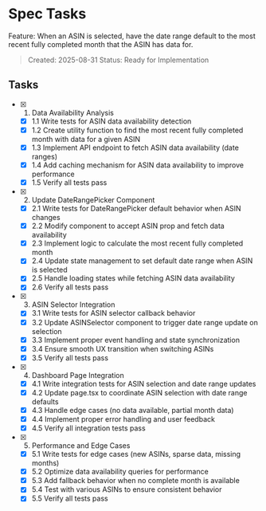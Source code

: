 # Spec Tasks

Feature: When an ASIN is selected, have the date range default to the most recent fully completed month that the ASIN has data for.

> Created: 2025-08-31
> Status: Ready for Implementation

## Tasks

- [x] 1. Data Availability Analysis
  - [x] 1.1 Write tests for ASIN data availability detection
  - [x] 1.2 Create utility function to find the most recent fully completed month with data for a given ASIN
  - [x] 1.3 Implement API endpoint to fetch ASIN data availability (date ranges)
  - [x] 1.4 Add caching mechanism for ASIN data availability to improve performance
  - [x] 1.5 Verify all tests pass

- [x] 2. Update DateRangePicker Component
  - [x] 2.1 Write tests for DateRangePicker default behavior when ASIN changes
  - [x] 2.2 Modify component to accept ASIN prop and fetch data availability
  - [x] 2.3 Implement logic to calculate the most recent fully completed month
  - [x] 2.4 Update state management to set default date range when ASIN is selected
  - [x] 2.5 Handle loading states while fetching ASIN data availability
  - [x] 2.6 Verify all tests pass

- [x] 3. ASIN Selector Integration
  - [x] 3.1 Write tests for ASIN selector callback behavior
  - [x] 3.2 Update ASINSelector component to trigger date range update on selection
  - [x] 3.3 Implement proper event handling and state synchronization
  - [x] 3.4 Ensure smooth UX transition when switching ASINs
  - [x] 3.5 Verify all tests pass

- [x] 4. Dashboard Page Integration
  - [x] 4.1 Write integration tests for ASIN selection and date range updates
  - [x] 4.2 Update page.tsx to coordinate ASIN selection with date range defaults
  - [x] 4.3 Handle edge cases (no data available, partial month data)
  - [x] 4.4 Implement proper error handling and user feedback
  - [x] 4.5 Verify all integration tests pass

- [x] 5. Performance and Edge Cases
  - [x] 5.1 Write tests for edge cases (new ASINs, sparse data, missing months)
  - [x] 5.2 Optimize data availability queries for performance
  - [x] 5.3 Add fallback behavior when no complete month is available
  - [x] 5.4 Test with various ASINs to ensure consistent behavior
  - [x] 5.5 Verify all tests pass